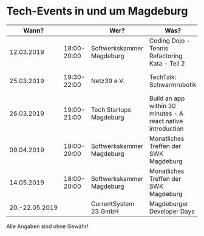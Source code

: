 # Tech-Events in und um Magdeburg

| Wann?    | | Wer?                      | Was?                                           | Wo?                          |                                                                                     |
|------------|---|---------------------------|------------------------------------------------|------------------------------|-------------------------------------------------------------------------------------|
| 12.03.2019 | 18:00-20:00 | Softwerkskammer Magdeburg | Coding Dojo - Tennis Refactoring Kata - Teil 2 | IBM Client Innovation Center | [Meetup.com](https://www.meetup.com/Softwerkskammer-Magdeburg/events/rktnpqyzfbqb/) |
| 25.03.2019 | 19:30-22:00 | Netz39 e.V. | TechTalk: Schwarmrobotik | Leibnizstr. 32, 39104 Magdeburg | [Netz39 e.V.](http://www.netz39.de/events/event/techtalk-schwarmrobotik-wie-steuert-man-viele-roboter/) |
| 26.03.2019 | 19:00-21:00 | Tech Startups Magdeburg | Build an app within 30 minutes - A react native introduction | UniNow, Dorotheenstr. 10, 39104 Magdeburg | [Meetup.com](https://www.meetup.com/Tech-Startups-Magdeburg/events/259470346/) |
| 09.04.2019 | 18:00-20:00 | Softwerkskammer Magdeburg | Monatliches Treffen der SWK Magdeburg | tba | [Meetup.com](https://www.meetup.com/Softwerkskammer-Magdeburg/events/rktnpqyzgbmb/) |
| 14.05.2019 | 18:00-20:00 | Softwerkskammer Magdeburg | Monatliches Treffen der SWK Magdeburg | tba | [Meetup.com](https://www.meetup.com/Softwerkskammer-Magdeburg/events/rktnpqyzhbsb/ ) |
| 20.-22.05.2019 | | CurrentSystem 23 GmbH | Magdeburger Developer Days | AMO Kulturhaus | [md-devdays.de](https://www.md-devdays.de) |

Alle Angaben sind ohne Gewähr!

